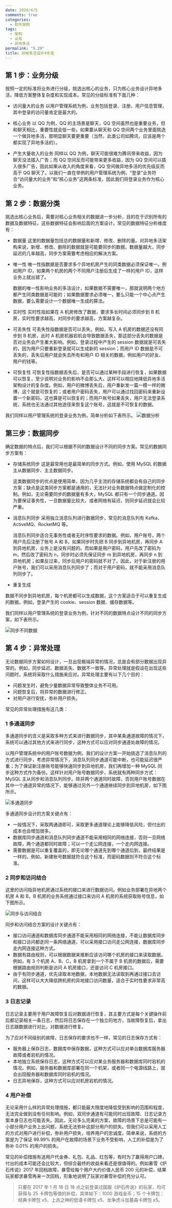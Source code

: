```yaml
---
date: 2020/4/5
comments: true
categories:
  - 软件架构
tags:
  - 架构
  - 业务
  - 异地多活
permalink: "5.29"
title: 异地多活设计4步走
---
```

## 第 1 步：业务分级

按照一定的标准将业务进行分级，挑选出核心的业务，只为核心业务设计异地多活，降低方案整体复杂度和实现成本。常见的分级标准有下面几种：

* 访问量大的业务
  以用户管理系统为例，业务包括登录、注册、用户信息管理，其中登录的访问量肯定是最大的。

* 核心业务
  以 QQ 为例，QQ 的主场景是聊天，QQ 空间虽然也是重要业务，但和聊天相比，重要性就会低一些，如果要从聊天和 QQ 空间两个业务里面挑选一个做异地多活，那明显聊天要更重要（当然，此类公司如腾讯，应该是两个都实现了异地多活的）。

* 产生大量收入的业务
  同样以 QQ 为例，聊天可能很难为腾讯带来收益，因为聊天没法插入广告；而 QQ 空间反而可能带来更多收益，因为 QQ 空间可以插入很多广告，因此如果从收入的角度来看，QQ 空间做异地多活的优先级反而高于 QQ 聊天了。以我们一直在举例的用户管理系统为例，“登录”业务符合“访问量大的业务”和“核心业务”这两条标准，因此我们将登录业务作为核心业务。

## 第 2 步：数据分类

挑选出核心业务后，需要对核心业务相关的数据进一步分析，目的在于识别所有的数据及数据特征，这些数据特征会影响后面的方案设计。常见的数据特征分析维度有：

* 数据量
  这里的数据量包括总的数据量和新增、修改、删除的量。对异地多活架构来说，新增、修改、删除的数据就是可能要同步的数据，数据量越大，同步延迟的几率越高，同步方案需要考虑相应的解决方案。
* 唯一性
  唯一性指数据是否要求多个异地机房产生的同类数据必须保证唯一。例如用户 ID，如果两个机房的两个不同用户注册后生成了一样的用户 ID，这样业务上就出错了。
  
  数据的唯一性影响业务的多活设计，如果数据不需要唯一，那就说明两个地方都产生同类数据是可能的；如果数据要求必须唯一，要么只能一个中心点产生数据，要么需要设计一个数据唯一生成的算法。

* 实时性
  实时性指如果在 A 机房修改了数据，要求多长时间必须同步到 B 机房，实时性要求越高，对同步的要求越高，方案越复杂。
  
* 可丢失性
  可丢失性指数据是否可以丢失。例如，写入 A 机房的数据还没有同步到 B 机房，此时 A 机房机器宕机会导致数据丢失，那这部分丢失的数据是否对业务会产生重大影响。例如，登录过程中产生的 session 数据就是可丢失的，因为用户只要重新登录就可以生成新的 session；而用户 ID 数据是不可丢失的，丢失后用户就会失去所有和用户 ID 相关的数据，例如用户的好友、用户的钱等。

* 可恢复性
  可恢复性指数据丢失后，是否可以通过某种手段进行恢复，如果数据可以恢复，至少说明对业务的影响不会那么大，这样可以相应地降低异地多活架构设计的复杂度。例如，用户的微博丢失后，用户重新发一篇一模一样的微博，这个就是可恢复的；或者用户密码丢失，用户可以通过找回密码来重新设置一个新密码，这也算是可以恢复的；而用户账号如果丢失，用户无法登录系统，系统也无法通过其他途径来恢复这个账号，这就是不可恢复的数据。

我们同样以用户管理系统的登录业务为例，简单分析如下表所示。
![数据分析](https://pic.downk.cc/item/5e81fd31504f4bcb045bd9a6.jpg)

## 第三步：数据同步

确定数据的特点后，我们可以根据不同的数据设计不同的同步方案。常见的数据同步方案有：

* 存储系统同步
  这是最常用也是最简单的同步方式。例如，使用 MySQL 的数据主从数据同步、主主数据同步。
  
  这类数据同步的优点是使用简单，因为几乎主流的存储系统都会有自己的同步方案；缺点是这类同步方案都是通用的，无法针对业务数据特点做定制化的控制。例如，无论需要同步的数据量有多大，MySQL 都只有一个同步通道。因为要保证事务性，一旦数据量比较大，或者网络有延迟，则同步延迟就会比较严重。

* 消息队列同步
  采用独立消息队列进行数据同步，常见的消息队列有 Kafka、ActiveMQ、RocketMQ 等。
  
  消息队列同步适合无事务性或者无时序性要求的数据。例如，用户账号，两个用户先后注册了账号 A 和 B，如果同步时先把 B 同步到异地机房，再同步 A 到异地机房，业务上是没有问题的。而如果是用户密码，用户先改了密码为 m，然后改了密码为 n，同步时必须先保证同步 m 到异地机房，再同步 n 到异地机房；如果反过来，同步后用户的密码就不对了。因此，对于新注册的用户账号，我们可以采用消息队列同步了；而对于用户密码，就不能采用消息队列同步了。

* 重复生成

数据不同步到异地机房，每个机房都可以生成数据，这个方案适合于可以重复生成的数据。例如，登录产生的 cookie、session 数据、缓存数据等。

我们同样以用户管理系统的登录业务为例，针对不同的数据特点设计不同的同步方案，如下表所示。

![同步不同数据](https://pic.downk.cc/item/5e81fdb3504f4bcb045c3d53.jpg)

## 第 4 步：异常处理

无论数据同步方案如何设计，一旦出现极端异常的情况，总是会有部分数据出现异常的。例如，同步延迟、数据丢失、数据不一致等。异常处理就是假设在出现这些问题时，系统将采取什么措施来应对。异常处理主要有以下几个目的：

* 问题发生时，避免少量数据异常导致整体业务不可用。
* 问题恢复后，将异常的数据进行修正。
* 对用户进行安抚，弥补用户损失。

常见的异常处理措施有这几类：

### 1 多通道同步

  多通道同步的含义是采取多种方式来进行数据同步，其中某条通道故障的情况下，系统可以通过其他方式来进行同步，这种方式可以应对同步通道处故障的情况。

以用户管理系统中的用户账号数据为例，我们的设计方案一开始挑选了消息队列的方式进行同步，考虑异常情况下，消息队列同步通道可能中断，也可能延迟很严重；为了保证新注册账号能够快速同步到异地机房，我们再增加一种 MySQL 同步这种方式作为备份。这样针对用户账号数据同步，系统就有两种同步方式：MySQL 主从同步和消息队列同步。除非两个通道同时故障，否则用户账号数据在其中一个通道异常的情况下，能够通过另外一个通道继续同步到异地机房，如下图所示。

![多通道同步](https://pic.downk.cc/item/5e81fe4c504f4bcb045cb22b.jpg)

多通道同步设计的方案关键点有：

* 一般情况下，采取两通道即可，采取更多通道理论上能够降低风险，但付出的成本也会增加很多。
* 数据库同步通道和消息队列同步通道不能采用相同的网络连接，否则一旦网络故障，两个通道都同时故障；可以一个走公网连接，一个走内网连接。
* 需要数据是可以重复覆盖的，即无论哪个通道先到哪个通道后到，最终结果是一样的。例如，新建账号数据就符合这个标准，而密码数据则不符合这个标准。

### 2 同步和访问结合

这里的访问指异地机房通过系统的接口来进行数据访问。例如业务部署在异地两个机房 A 和 B，B 机房的业务系统通过接口来访问 A 机房的系统获取账号信息，如下图所示。

![同步与访问结合](https://pic.downk.cc/item/5e81fec6504f4bcb045d18f1.jpg)

同步和访问结合方案的设计关键点有：

* 接口访问通道和数据库同步通道不能采用相同的网络连接，不能让数据库同步和接口访问都走同一条网络通道，可以采用接口访问走公网连接，数据库同步走内网连接这种方式。
* 数据有路由规则，可以根据数据来推断应该访问哪个机房的接口来读取数据。例如，有 3 个机房 A、B、C，B 机房拿到一个不属于 B 机房的数据后，需要根据路由规则判断是访问 A 机房接口，还是访问 C 机房接口。
* 由于有同步通道，优先读取本地数据，本地数据无法读取到再通过接口去访问，这样可以大大降低跨机房的异地接口访问数量，适合于实时性要求非常高的数据。

### 3 日志记录

日志记录主要用于用户故障恢复后对数据进行恢复，其主要方式是每个关键操作前后都记录相关一条日志，然后将日志保存在一个独立的地方，当故障恢复后，拿出日志跟数据进行对比，对数据进行修复。

为了应对不同级别的故障，日志保存的要求也不一样，常见的日志保存方式有：

* 服务器上保存日志，数据库中保存数据，这种方式可以应对单台数据库服务器故障或者宕机的情况。
* 本地独立系统保存日志，这种方式可以应对某业务服务器和数据库同时宕机的情况。例如，服务器和数据库部署在同一个机架，或者同一个电源线路上，就会出现服务器和数据库同时宕机的情况。
* 日志异地保存，这种方式可以应对机房宕机的情况。

### 4 用户补偿

无论采用什么样的异常处理措施，都只能最大限度地降低受到影响的范围和程度，无法完全做到没有任何影响。例如，双同步通道有可能同时出现故障、日志记录方案本身日志也可能丢失。因此，无论多么完美的方案，故障的场景下总是可能有一小部分用户业务上出问题，系统无法弥补这部分用户的损失。但我们可以采用人工的方式对用户进行补偿，弥补用户损失，培养用户的忠诚度。简单来说，系统的方案是为了保证 99.99% 的用户在故障的场景下业务不受影响，人工的补偿是为了弥补 0.01% 的用户的损失。

常见的补偿措施有送用户代金券、礼包、礼品、红包等，有时为了赢得用户口碑，付出的成本可能还会比较大，但综合最终的收益来看还是很值得的。例如暴雪《炉石传说》2017 年回档故障，暴雪给每个用户大约价值人民币 200 元的补偿，结果玩家都求暴雪再来一次回档，形象地说明了玩家对暴雪补偿的充分认可。

>只要在 2017 年 1 月 18 日 18 点之前登录过国服《炉石传说》的玩家，均可获得与 25 卡牌包等值的补偿，具体如下：1000 游戏金币；15 个卡牌包：经典卡牌包 x5、上古之神的低语卡牌包 x5、龙争虎斗加基森卡牌包 x5。
